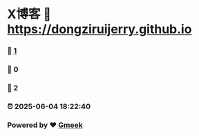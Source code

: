 # X博客 :link: https://dongziruijerry.github.io 
### :page_facing_up: [1](https://dongziruijerry.github.io/tag.html) 
### :speech_balloon: 0 
### :hibiscus: 2 
### :alarm_clock: 2025-06-04 18:22:40 
### Powered by :heart: [Gmeek](https://github.com/Meekdai/Gmeek)
